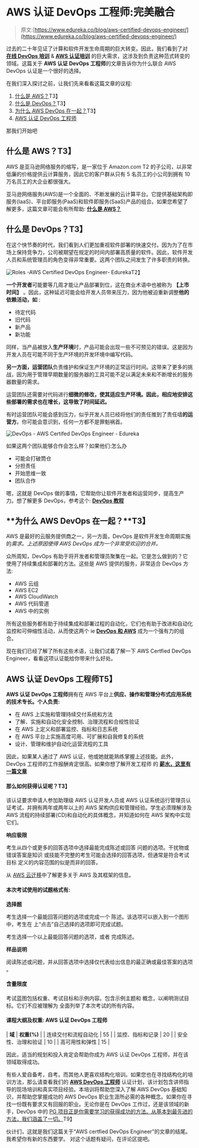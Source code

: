 # AWS 认证 DevOps 工程师:完美融合

> 原文:[https://www.edureka.co/blog/aws-certified-devops-engineer/](https://www.edureka.co/blog/aws-certified-devops-engineer/)

过去的二十年见证了计算和软件开发生命周期的巨大转变。因此，我们看到了对 [**在线 DevOps 培训**](https://www.edureka.co/devops-certification-training) & **[AWS 认证培训](https://www.edureka.co/aws-certification-training)** 的巨大需求，这涉及到负责这种范式转变的领域。这篇关于 **AWS 认证 DevOps 工程师**的文章告诉你为什么联合 AWS DevOps 认证是一个很好的选择。

在我们深入探讨之前，让我们先来看看这篇文章的议程:

1.  [什么是 AWS？](#WhatIsAWS?)T3】
2.  [什么是 DevOps？](#WhatIsDevOps?)T3】
3.  [为什么 AWS DevOps 在一起？](#WhyAWSDevOpsTogether?)T3】
4.  [AWS 认证 DevOps 工程师](#AWSCertifiedDevOpsEngineer)

那我们开始吧

## **什么是 AWS？T3】**

AWS 是亚马逊网络服务的缩写，是一家位于 Amazon.com T2 的子公司，以非常低廉的价格提供云计算服务，因此它的客户群从只有 5 名员工的小公司到拥有 10 万名员工的大企业都很强大。

亚马逊网络服务(AWS)是一个全面的、不断发展的云计算平台。它提供基础架构即服务(IaaS)、平台即服务(PaaS)和软件即服务(SaaS)产品的组合。如果您希望了解更多，这篇文章可能会有所帮助: **[什么是 AWS？](https://www.edureka.co/blog/what-is-aws/)**

<section class="col-md-12 col-lg-12 col-sm-12 col-xs-12 blogcontentsec">

<article class="maincontentblog">

## **什么是 DevOps？T3】**

在这个快节奏的时代，我们看到人们更加重视软件部署的快速交付。因为为了在市场上保持竞争力，公司被期望在规定的时间内部署高质量的软件。因此，软件开发人员和系统管理员的角色变得非常重要。这两个团队之间发生了许多职责的转换。

![Roles -AWS Certified DevOps Engineer- Edureka](../Images/e8f96e6a22e48ca751b8d273c3391d9a.png)T2】

**一个开发者**可能要等几周才能让产品部署到位，这在商业术语中也被称为 **【上市时间】** 。因此，这种延迟可能会给开发人员带来压力，因为他被迫重新调整**他的依赖活动，如** :

*   待定代码
*   旧代码
*   新产品
*   新功能

同样，当产品被放入**生产环境**时，产品可能会出现一些不可预见的错误。这是因为开发人员在可能不同于生产环境的开发环境中编写代码。

**另一方面，运营团队**负责维护和保证生产环境的正常运行时间。这带来了更多的挑战，因为用于管理早期数量的服务器的工具可能不足以满足未来和不断增长的服务器数量的需求。

运营团队还需要对代码进行**细微的修改，使其适应生产环境。因此，相应地安排这些部署的需求也在增长，这导致了时间延迟。**

有时运营团队可能会感到压力，似乎开发人员已经将他们的责任推到了责任墙**的运营方**。你可能会意识到，任何一方都不是罪魁祸首。

![DevOps - AWS Certifed DevOps Engineer - Edureka](../Images/e5e47e38e300f10f37a40b72605c49ec.png)

如果这两个团队能够合作会怎么样？如果他们:怎么办

*   可能会打破筒仓
*   分担责任
*   开始思维一致
*   团队合作

嗯，这就是 DevOps 做的事情，它帮助你让软件开发者和运营同步，提高生产力。想了解更多 DevOps，参考这个: **[DevOps 教程](https://www.edureka.co/blog/devops-tutorial)**

## **为什么 AWS DevOps 在一起？**T3】

AWS 是最好的云服务提供商之一，另一方面，DevOps 是软件开发生命周期实施的*需求。上述原因使得 AWS DevOps 成为一个非常受欢迎的合并。*

众所周知，DevOps 有助于将开发者和管理员聚集在一起。它是怎么做到的？它使用了持续集成和部署的方法。这些是 AWS 提供的服务，非常适合 DevOps 方法:

*   AWS 云组
*   AWS EC2
*   AWS CloudWatch
*   AWS 代码管道
*   AWS 中的实例

所有这些服务都有助于持续集成和部署过程的自动化，它们也有助于改进和自动化监控和可伸缩性活动，从而使这两个 ie **[DevOps 和 AWS](https://www.edureka.co/blog/aws-devops-a-new-approach-to-software-deployment/)** 成为一个强有力的组合。

现在我们已经了解了所有这些术语，让我们试着了解一下 AWS Certfied DevOps Engineer，看看这项认证能给你带来什么好处。

## **AWS 认证 DevOps 工程师**T5】

**AWS 认证 DevOps 工程师**拥有在 AWS 平台上**供应、操作和管理分布式应用系统的技术专长。个人负责:**

*   在 AWS 上实施和管理持续交付系统和方法
*   了解、实施和自动化安全控制、治理流程和合规性验证
*   在 AWS 上定义和部署监控、指标和日志系统
*   在 AWS 平台上实施高度可用、可扩展和自我修复的系统
*   设计、管理和维护自动化运营流程的工具

因此，如果某人通过了 AWS 认证，他或她就能熟练掌握上述技能。此外，DevOps 工程师的工作报酬肯定很高。如果你想了解开发工程师 的 **[薪水，这里有一篇文章](https://www.edureka.co/blog/devops-engineer-salary/)**

#### 那么如何获得认证呢？T3】

该认证要求申请人参加助理级 AWS 认证开发人员或 AWS 认证系统运行管理员认证考试，并拥有两年或两年以上的 AWS 架构供应和管理经验。学生必须理解涉及 AWS 流程的持续部署(CD)和自动化的具体概念，并知道如何在 AWS 架构中实现它们。

**响应极限**

考生从四个或更多的回答选项中选择最能完成陈述或回答 问题的选项。干扰物或错误答案是知识 或技能不完整的考生可能会选择的回答选项，但通常是符合考试目标 定义的内容范围的似是而非的回答。

从 [AWS 云迁移](https://www.edureka.co/migrating-to-aws)中了解更多关于 AWS 及其框架的信息。

#### **本次考试使用的试题格式有:**

**选择题**

考生选择一个最能回答问题的选项或完成一个 陈述。该选项可以嵌入到一个图形中，考生在 上“点击”自己选择的选项即可完成试题。

考生选择一个以上最能回答问题的选项，或者 完成陈述。

**样品说明**

阅读陈述或问题，并从回答选项中选择仅代表给出信息的最正确或最佳答案的选项 。

#### **含量限度**

考试蓝图包括权重、考试目标和示例内容。包含示例主题和 概念，以阐明测试目标。它们不应被理解为 全面列举了本次考试的所有内容。

#### **课程大纲及权重:** **AWS 认证 DevOps 工程师**

| **域** | **权重(%)** |
| 连续交付和流程自动化 | 55 |
| 监控、指标和记录 | 20 |
| 安全性、治理和验证 | 10 |
| 高可用性和弹性 | 15 |

因此，适当的规划和投入肯定会帮助你成为 AWS 认证 DevOps 工程师，并在该领域取得成功。

有些人爱自备考，自考。而其他人更喜欢结构化培训。如果您也在寻找结构化的培训方法，那么请查看我们的 **[AWS DevOps 工程师](https://www.edureka.co/aws-certified-devops-training)** 认证计划，该计划包含讲师指导的现场培训和真实项目经验。本培训将帮助您深入了解 AWS DevOps 基础知识，并帮助您掌握成功的 AWS DevOps 职业生涯所必需的各种概念。如果你在寻找一份既有要求又有回报的职业。无论你是在 DevOps 工作过，还是该领域的新手，DevOps 中的 [PG 项目正是你需要学习的获得成功的方法。从基本到最先进的方法，我们涵盖了一切。](https://www.edureka.co/executive-programs/purdue-devops)T9】

伙计们，这就是我们这篇关于“AWS certfied DevOps Engineer”的文章的结尾。我希望你有新的东西要学。 对这个话题有疑问，在评论区提吧。

</article>

</section>